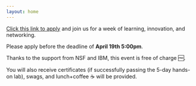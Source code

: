 ```yaml
---
layout: home
---
```

[Click this link to apply](https://docs.google.com/forms/d/e/1FAIpQLSd0Yx6w6l0xELOh9Q9ByEleEBL5W5_90mN5DeNaYI9Tk9-Atw/viewform) and join us for a week of learning, innovation, and networking. 

Please apply before the deadline of **April 19th 5:00pm**.

Thanks to the support from NSF and IBM, this event is free of charge 🆓. 

You will also receive certificates (if successfully passing the 5-day hands-on lab), swags, and lunch+coffee ☕️ will be provided. 
